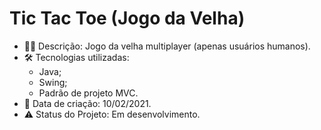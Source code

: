 # Tic Tac Toe (Jogo da Velha)

* 👩‍💻 Descrição: Jogo da velha multiplayer (apenas usuários humanos).
* 🛠 Tecnologias utilizadas: 
    - Java;
    - Swing;
    - Padrão de projeto MVC.
* 📆 Data de criação: 10/02/2021.
* :warning: Status do Projeto: Em desenvolvimento.
